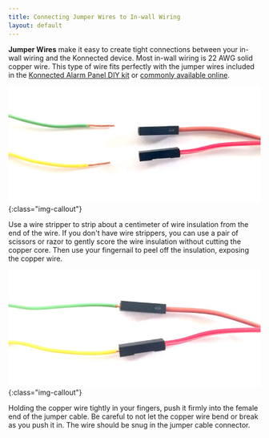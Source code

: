 ```yaml
---
title: Connecting Jumper Wires to In-wall Wiring
layout: default
---
```


**Jumper Wires** make it easy to create tight connections between your in-wall wiring and the Konnected device. Most 
in-wall wiring is 22 AWG solid copper wire. This type of wire fits perfectly with the jumper wires 
included in the  [Konnected Alarm Panel DIY kit](https://store.konnected.io/products/wired-alarm-system-complete-kit) or
[commonly available online](/buying-guide).


![](/assets/images/20170703_140007.jpg){:class="img-callout"}

Use a wire stripper to strip about a centimeter of wire insulation from the end of the wire. If you don't have wire
strippers, you can use a pair of scissors or razor to gently score the wire insulation without cutting the copper core.
  Then use your fingernail to peel off the insulation, exposing the copper wire.
   
![](/assets/images/20170703_140032.jpg){:class="img-callout"}

Holding the copper wire tightly in your fingers, push it firmly into the female end of the jumper cable. Be careful to
not let the copper wire bend or break as you push it in. The wire should be snug in the jumper cable connector.